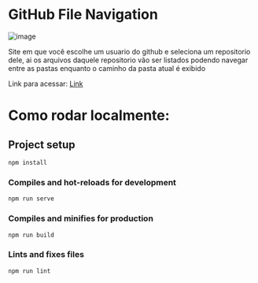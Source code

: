 # GitHub File Navigation
![image](https://user-images.githubusercontent.com/104439599/214742200-a0d4bcf8-09d8-4249-b706-0271df762028.png)

Site em que você escolhe um usuario do github e seleciona um repositorio dele, ai os arquivos daquele repositorio vão ser listados podendo navegar entre as pastas enquanto o caminho da pasta atual é exibido

Link para acessar: <a href="https://luccaribeiro.github.io/GitHub-File-navigation/">Link</a>

# Como rodar localmente:

## Project setup
```
npm install
```

### Compiles and hot-reloads for development
```
npm run serve
```

### Compiles and minifies for production
```
npm run build
```

### Lints and fixes files
```
npm run lint
```

